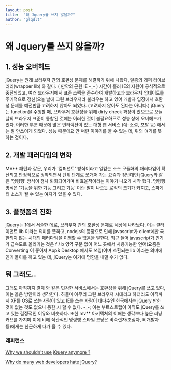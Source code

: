 ```yaml
---
layout: post
title:  "왜 Jquery를 쓰지 않을까?"
author: "glqdlt"
---
```


# 왜 Jquery를 쓰지 않을까?

## 1. 성능 오버헤드
 jQuery는 원래 브라우저 간의 호환성 문제를 해결하기 위해 나왔다, 일종의 래퍼 라이브러리(wrapper lib) 와 같다. ( 만악의 근원 IE -_- )
시간이 흘러 IE의 지원이 공식적으로 중단되었고, 여러 브라우저에서 표준 스펙을 준수하여 개발하고과 브라우저 업데이트를 주기적으로 갱신(오늘 날에 그린 브라우저라 불리우는 하고 있어
개발자 입장에서 호환성 문제를 예전만큼 고려하지 않아도 되었다. (고려하지 않아도 된다는 아니다.)
jQuery는 function을 수행할 때, 브라우저 호환성을 위해 dirty check 과정이 있으므로 오늘 날의 브라우저 표준이 통합된 것에는 이러한 것이 불필요하므로 성능 상에 오버헤드가 있다.
이러한 부분 때문에 많은 인터렉션이 있는 대형 웹 서비스 (예: 소셜, 포탈 등) 에서는 잘 안쓰이게 되었다. 성능 때문에요 안 써란 이야기를 볼 수 있는 데, 위의 얘기를 뜻하는 것이다.

## 2. 개발 패러다임의 변화
MV** 패턴과 같은, 우리가 '컴퍼넌트' 방식이라고 일컫는 소스 모듈화의 패러다임이 확산되고 안정적으로 정착되면서 단위 단계로 쪼개어 가는 요즘과 정반대인 jQuery와 같은 '명령행' 방식이 점차 퇴화되어가며 비효율적이라는 이야기 나오기 시작 했다. 명령행 방식은 '기능을 위한 기능 그리고 기능' 이란 말이 나오듯 로직의 크기가 커지고, 스파게티 소스가 될 수 있는 여지가 있을 수 있다. 


## 3. 플랫폼의 진화

jQuery는 1에서 서술한 데로, 브라우저 간의 호환성 문제로 세상에 나타났다. 이는 클라이언트 lib 이라는 의미를 뜻하고, nodejs의 등장으로 인해 javascript가 client에만 국한되지 않는 시대의 패러다임을 이행할 수 없음을 말한다. 최근 들어 javascript가 인기가 급속도로 올라가는 것은 f / b 영역 구분 없이 어느 곳에서 사용가능한 언어(요즘은 Converting 이 좋아져 App& Desktop 에서도 쓰임)이며 호환되는 lib 이라는 의미에 인기 몰이를 하고 있는 데, jQuery는 여기에 명함을 내밀 수가 없다.


## 뭐 그래도..

그래도 아직까지 결제 와 같은 민감한 서비스에서는 호환성을 위해 jQuery를 쓰고 있다, 이는 옳은 방안이라 생각한다. 하물며 아무리 그린 브라우저 시대라고 하더라도 아직까지 XP를 OS로 쓰는 사람이 있고 IE를 쓰는 사람이 대다수인 한국에서는 jQuery 만한 것이 없는 것도 없으니 등한 시 할 수 없다. -_-;
이는 부트스트랩이 아직도 jQuery를 쓰고 있는 결정적인 이유와 비슷하다. 또한 mv** 아키텍처의 이해는 생각보다 높은 러닝커브를 가지며 이에 비해 직관적인 명령행 스타일 코딩은 비숙련자(초심자, 비개발자 등)에게는 친근하게 다가 올 수 있다.

### 레퍼런스 
[Why we shouldn't use jQuery anymore ?](https://dev.to/belhassen07/why-i-dont-use-jquery-anymore--8nh)

[Why do many web developers hate jQuery?](https://hashnode.com/post/why-do-many-web-developers-hate-jquery-ciibz8fp801g9j3xtgx19utpe)
